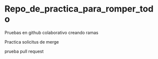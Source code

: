 # Repo_de_practica_para_romper_todo
Pruebas en github colaborativo
creando ramas

Practica solicitus de merge

prueba pull request
